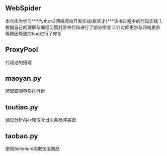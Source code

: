## WebSpider
本仓库为学习***Python3网络爬虫开发实战(崔庆才)***该书过程中的代码实践
1.根据自己的理解与编程习惯对原书代码进行了部分修改
2.针对库更新与网站更新等原因导致的bug进行了修复
## ProxyPool
代理池的搭建
## maoyan.py
爬取猫眼电影排行榜
## toutiao.py
通过分析Ajax爬取今日头条杨洋美图
## taobao.py
使用Selenium爬取淘宝商品